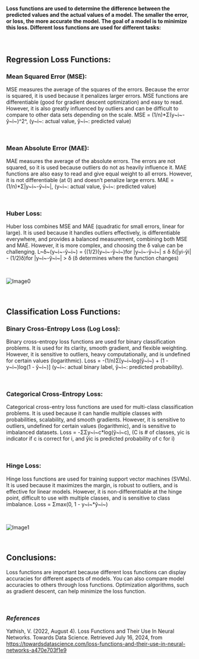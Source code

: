 #### Loss functions are used to determine the difference between the predicted values and the actual values of a model. The smaller the error, or loss, the more accurate the model. The goal of a model is to minimize this loss. Different loss functions are used for different tasks:

<br>

## **Regression Loss Functions:**

### Mean Squared Error (MSE):

MSE measures the average of the squares of the errors. Because the error is squared, it is used because it penalizes larger errors. MSE functions are differentiable (good for gradient descent optimization) and easy to read. However, it is also greatly influenced by outliers and can be difficult to compare to other data sets depending on the scale.
MSE = (1/n)\*Σ(y~i~-ŷ~i~)^2^, (y~i~: actual value, ŷ~i~: predicted value)

<br>

### Mean Absolute Error (MAE):

MAE measures the average of the absolute errors. The errors are not squared, so it is used because outliers do not as heavily influence it. MAE functions are also easy to read and give equal weight to all errors. However, it is not differentiable (at 0) and doesn’t penalize large errors.
MAE = (1/n)\*Σ|y~i~-ŷ~i~|, (y~i~: actual value, ŷ~i~: predicted value)

<br>

### Huber Loss:

Huber loss combines MSE and MAE (quadratic for small errors, linear for large). It is used because it handles outliers effectively, is differentiable everywhere, and provides a balanced measurement, combining both MSE and MAE. However, it is more complex, and choosing the δ value can be challenging.
L~δ~(y~i~-ŷ~i~) = {(1/2)(y~i~-ŷ~i~)for |y~i~-ŷ~i~| ≤ δ
δ(|yi-ŷi| - (1/2)δ)for |y~i~-ŷ~i~| > δ
(δ determines where the function changes)

<br>

![Image0](/articleimages/image0)

<br>

## **Classification Loss Functions:**

### Binary Cross-Entropy Loss (Log Loss):

Binary cross-entropy loss functions are used for binary classification problems. It is used for its clarity, smooth gradient, and flexible weighting. However, it is sensitive to outliers, heavy computationally, and is undefined for certain values (logarithmic).
Loss = -(1/n)Σ[y~i~log(ŷ~i~) + (1 - y~i~)log(1 - ŷ~i~)] (y~i~: actual binary label, ŷ~i~: predicted probability).

<br>

### Categorical Cross-Entropy Loss:

Categorical cross-entry loss functions are used for multi-class classification problems. It is used because it can handle multiple classes with probabilities, scalability, and smooth gradients. However, it is sensitive to outliers, undefined for certain values (logarithmic), and is sensitive to imbalanced datasets.
Loss = -ΣΣy~i~c\*log(ŷ~i~c), (C is # of classes, yic is indicator if c is correct for i, and ŷic is predicted probability of c for i)

<br>

### Hinge Loss:

Hinge loss functions are used for training support vector machines (SVMs). It is used because it maximizes the margin, is robust to outliers, and is effective for linear models. However, it is non-differentiable at the hinge point, difficult to use with multiple classes, and is sensitive to class imbalance.
Loss = Σmax(0, 1 - y~i~\*ŷ~i~)

<br>

![Image1](/articleimages/image1)

<br>

## **Conclusions:**

Loss functions are important because different loss functions can display accuracies for different aspects of models. You can also compare model accuracies to others through loss functions. Optimization algorithms, such as gradient descent, can help minimize the loss function.

<br>

### *References*
Yathish, V. (2022, August 4). Loss Functions and Their Use In Neural Networks. Towards Data Science. Retrieved July 16, 2024, from https://towardsdatascience.com/loss-functions-and-their-use-in-neural-networks-a470e703f1e9
